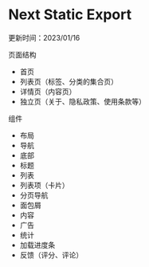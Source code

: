 # Next Static Export

更新时间：2023/01/16

页面结构

- 首页
- 列表页（标签、分类的集合页）
- 详情页（内容页）
- 独立页（关于、隐私政策、使用条款等）

组件

- 布局
- 导航
- 底部
- 标题
- 列表
- 列表项（卡片）
- 分页导航
- 面包屑
- 内容
- 广告
- 统计
- 加载进度条
- 反馈（评分、评论）
